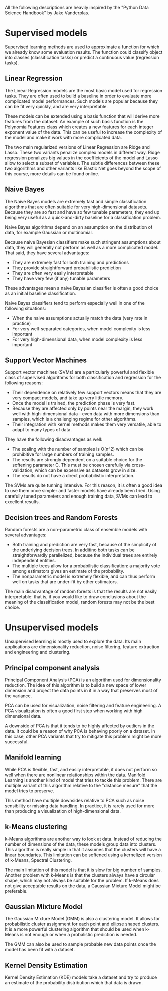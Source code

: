 All the following descriptions are heavily inspired by the "Python
Data Science Handbook" by Jake Vanderplas.

# Supervised models

Supervised learning methods are used to approximate a function for
which we already know some evaluation results. The function could
classify object into classes (classification tasks) or predict a
continuous value (regression tasks).

## Linear Regression

The Linear Regression models are the most basic model used for
regression tasks. They are often used to build a baseline in order to
evaluate more complicated model performances. Such models are popular
because they can be fit very quickly, and are very interpretable.

These models can be extended using a basis function that will derive
more features from the dataset. An example of such basis function is
the PolynomialFeatures class which creates a new features for each
integer exponent value of the data. This can be useful to increase the
complexity of the model and make it work with more complicated data.

The two main regularized versions of Linear Regression are Ridge and
Lasso. These two variants penalize complex models in different
way. Ridge regression penalizes big values in the coefficients of the
model and Lasso allow to select a subset of variables. The subtle
differences between these two algorithms and other variants like
Elastic Net goes beyond the scope of this course, more details can be
found online.

## Naive Bayes

The Naive Bayes models are extremely fast and simple classification
algorithms that are often suitable for very high-dimensional
datasets. Because they are so fast and have so few tunable parameters,
they end up being very useful as a quick-and-dirty baseline for a
classification problem.

Naive Bayes algorithms depend on an assumption on the distribution of
data, for example Gaussian or multinomial.

Because naive Bayesian classifiers make such stringent assumptions
about data, they will generally not perform as well as a more
complicated model. That said, they have several advantages:

- They are extremely fast for both training and predictions
- They provide straightforward probabilistic prediction
- They are often very easily interpretable
- They have very few (if any) tunable parameters

These advantages mean a naive Bayesian classifier is often a good
choice as an initial baseline classification.

Naive Bayes classifiers tend to perform especially well in one of the
following situations:

- When the naive assumptions actually match the data (very rate in
  practice)
- For very well-separated categories, when model complexity is less
  important
- For very high-dimensional data, when model complexity is less
  important

## Support Vector Machines

Support vector machines (SVMs) are a particularly powerful and
flexible class of supervised algorithms for both classification and
regression for the following reasons:

- Their dependence on relatively few support vectors means that they
  are very compact models, and take up very little memory.
- Once the model is trained, the prediction phase is very fast.
- Because they are affected only by points near the margin, they work
  well with high-dimensional data - even data with more dimensions
  than samples, which is a challenging regime for other algorithms.
- Their integration with kernel methods makes them very versatile,
  able to adapt to many types of data.

They have the following disadvantages as well:

- The scaling with the number of samples is O(n^2) which can be
  prohibitive for large numbers of training samples.
- The results are strongly dependent on a suitable choice for the
  softening parameter C. This must be chosen carefully via
  cross-validation, which can be expensive as datasets grow in size.
- The results do not have a direct probabilistic interpretation.

The SVMs are quite tunning intensive. For this reason, it is often a
good idea to use them once simpler and faster models have already been
tried. Using carefully tuned parameters and enough training data, SVMs
can lead to excellent results.

## Decision trees and Random Forests

Random forests are a non-parametric class of ensemble models with
several advantages:

- Both training and prediction are very fast, because of the
  simplicity of the underlying decision trees. In additino both tasks
  can be straightforwardly parallelized, because the individual trees
  are entirely independent entities.
- The multiple trees allow for a probabilistic classification: a
  majority vote among estimators gives an estimate of the probability.
- The nonparametric model is extremely flexible, and can thus perform
  well on tasks that are under-fit by other estimators.

The main disadvantage of random forests is that the results are not
easily interpretable: that is, if you would like to draw conclusions
about the meaning of the classification model, random forests may not
be the best choice.

# Unsupervised models

Unsupervised learning is mostly used to explore the data. Its main
applications are dimensionality reduction, noise filtering, feature
extraction and engineering and clustering.

## Principal component analysis

Principal Component Analysis (PCA) is an algorithm used for
dimensionality reduction. The idea of this algorithm is to build a new
space of lower dimension and project the data points in it in a way
that preserves most of the variance.

PCA can be used for visualization, noise filtering and feature
engineering. A PCA visualization is often a good first step when
working with high dimensional data.

A downside of PCA is that it tends to be highly affected by outliers
in the data. It could be a reason of why PCA is behaving poorly on a
dataset. In this case, other PCA variants that try to mitigate this
problem might be more successful.

## Manifold learning

While PCA is flexible, fast, and easily interpretable, it does not
perform so well when there are nonlinear relationships within the
data. Manifold Learning is another kind of model that tries to tackle
this problem. There are multiple variant of this algorithm relative to
the "distance mesure" that the model tries to preserve.

This method have multiple downsides relative to PCA such as noise
sensibility or missing data handling. In practice, it is rarely used
for more than producing a visualization of high-dimensional data.

## k-Means clustering

k-Means algorithms are another way to look at data. Instead of
reducing the number of dimensions of the data, these models group data
into clusters. This algorithm is really simple in that it assumes that
the clusters will have a linear boundaries. This limitation can be
softened using a kernelized version of k-Means, Spectral Clustering.

The main limitation of this model is that it is slow for big number of
samples. Another problem with k-Means is that the clusters always have
a circular shape, which may not always be suitable for the problem. If
k-Means does not give acceptable results on the data, a Gaussian
Mixture Model might be preferable.

## Gaussian Mixture Model

The Gaussian Mixture Model (GMM) is also a clustering model. It allows
for probabilistic cluster assignment for each point and ellipse shaped
clusters. It is a more powerful clustering algorithm that should be
used when k-Means is not enough or when a probalistic prediction is
needed.

The GMM can also be used to sample probable new data points once the
model has been fit with a dataset.

## Kernel Density Estimation

Kernel Density Estimation (KDE) models take a dataset and try to
produce an estimate of the probability distribution which that data is
drawn.
